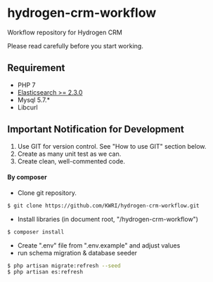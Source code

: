 # hydrogen-crm-workflow
Workflow repository for Hydrogen CRM

Please read carefully before you start working.

## Requirement
- PHP 7
- [Elasticsearch >= 2.3.0](https://www.elastic.co/downloads/elasticsearch)
- Mysql 5.7.*
- Libcurl

## Important Notification for Development

1. Use GIT for version control. See "How to use GIT" section below.
2. Create as many unit test as we can.
3. Create clean, well-commented code.

#### By composer

- Clone git repository.
``` sh
$ git clone https://github.com/KWRI/hydrogen-crm-workflow.git
```
- Install libraries (in document root, "/hydrogen-crm-workflow")
``` sh
$ composer install
```
- Create ".env" file from ".env.example" and adjust values
- run schema migration & database seeder
``` sh
$ php artisan migrate:refresh --seed
$ php artisan es:refresh
```
